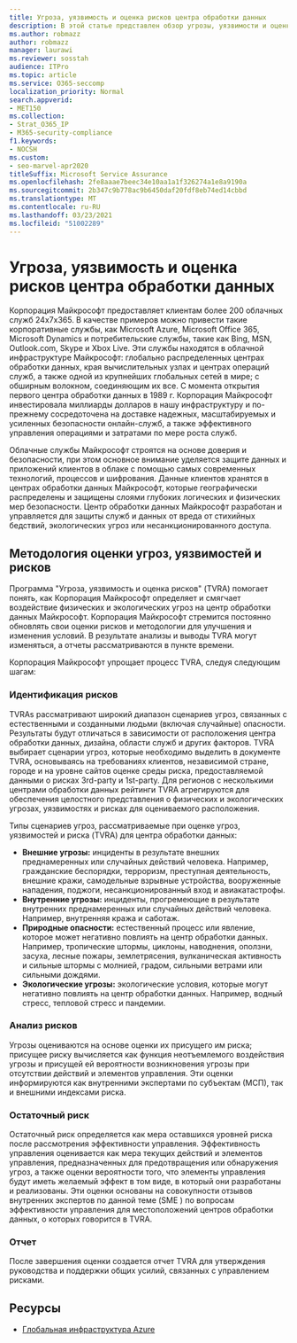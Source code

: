 ```yaml
---
title: Угроза, уязвимость и оценка рисков центра обработки данных
description: В этой статье представлен обзор угрозы, уязвимости и оценки рисков центра обработки данных в Microsoft 365.
ms.author: robmazz
author: robmazz
manager: laurawi
ms.reviewer: sosstah
audience: ITPro
ms.topic: article
ms.service: O365-seccomp
localization_priority: Normal
search.appverid:
- MET150
ms.collection:
- Strat_O365_IP
- M365-security-compliance
f1.keywords:
- NOCSH
ms.custom:
- seo-marvel-apr2020
titleSuffix: Microsoft Service Assurance
ms.openlocfilehash: 2fe8aaae7beec34e10aa1a1f326274a1e8a9190a
ms.sourcegitcommit: 2b347c9b778ac9b6450daf20fdf8eb74ed14cbbd
ms.translationtype: MT
ms.contentlocale: ru-RU
ms.lasthandoff: 03/23/2021
ms.locfileid: "51002289"
---
```

# <a name="datacenter-threat-vulnerability-and-risk-assessment"></a>Угроза, уязвимость и оценка рисков центра обработки данных

Корпорация Майкрософт предоставляет клиентам более 200 облачных служб 24x7x365. В качестве примеров можно привести такие корпоративные службы, как Microsoft Azure, Microsoft Office 365, Microsoft Dynamics и потребительские службы, такие как Bing, MSN, Outlook.com, Skype и Xbox Live. Эти службы находятся в облачной инфраструктуре Майкрософт: глобально распределенных центрах обработки данных, края вычислительных узлах и центрах операций служб, а также одной из крупнейших глобальных сетей в мире; с обширным волокном, соединяющим их все. С момента открытия первого центра обработки данных в 1989 г. Корпорация Майкрософт инвестировала миллиарды долларов в нашу инфраструктуру и по-прежнему сосредоточена на доставке надежных, масштабируемых и усиленных безопасности онлайн-служб, а также эффективного управления операциями и затратами по мере роста служб.

Облачные службы Майкрософт строятся на основе доверия и безопасности, при этом основное внимание уделяется защите данных и приложений клиентов в облаке с помощью самых современных технологий, процессов и шифрования. Данные клиентов хранятся в центрах обработки данных Майкрософт, которые географически распределены и защищены слоями глубоких логических и физических мер безопасности. Центр обработки данных Майкрософт разработан и управляется для защиты служб и данных от вреда от стихийных бедствий, экологических угроз или несанкционированного доступа.

## <a name="threat-vulnerability-and-risk-assessment-methodology"></a>Методология оценки угроз, уязвимостей и рисков

Программа "Угроза, уязвимость и оценка рисков" (TVRA) помогает понять, как Корпорация Майкрософт определяет и смягчает воздействие физических и экологических угроз на центр обработки данных Майкрософт. Корпорация Майкрософт стремится постоянно обновлять свои оценки рисков и методологии для улучшения и изменения условий. В результате анализы и выводы TVRA могут изменяться, а отчеты рассматриваются в пункте времени.

Корпорация Майкрософт упрощает процесс TVRA, следуя следующим шагам:

### <a name="risk-identification"></a>Идентификация рисков

TVRAs рассматривают широкий диапазон сценариев угроз, связанных с естественными и созданными людьми (включая случайные) опасности. Результаты будут отличаться в зависимости от расположения центра обработки данных, дизайна, области служб и других факторов. TVRA выбирает сценарии угроз, которые необходимо выделить в документе TVRA, основываясь на требованиях клиентов, независимой стране, городе и на уровне сайтов оценке среды риска, предоставляемой данными о рисках 3rd-party и 1st-party. Для регионов с несколькими центрами обработки данных рейтинги TVRA агрегируются для обеспечения целостного представления о физических и экологических угрозах, уязвимостях и рисках для оцениваемого расположения.

Типы сценариев угроз, рассматриваемые при оценке угроз, уязвимостей и риска (TVRA) для центра обработки данных:

- **Внешние угрозы:** инциденты в результате внешних преднамеренных или случайных действий человека. Например, гражданские беспорядки, терроризм, преступная деятельность, внешние кражи, самодельные взрывные устройства, вооруженные нападения, поджоги, несанкционированный вход и авиакатастрофы.
- **Внутренние угрозы:** инциденты, прогремеющие в результате внутренних преднамеренных или случайных действий человека. Например, внутренняя кража и саботаж.
- **Природные опасности:** естественный процесс или явление, которое может негативно повлиять на центр обработки данных. Например, тропические штормы, циклоны, наводнения, оползни, засуха, лесные пожары, землетрясения, вулканическая активность и сильные штормы с молнией, градом, сильными ветрами или сильными дождями.
- **Экологические угрозы:** экологические условия, которые могут негативно повлиять на центр обработки данных. Например, водный стресс, тепловой стресс и пандемии.

### <a name="risk-analysis"></a>Анализ рисков

Угрозы оцениваются на основе оценки их присущего им риска; присущее риску вычисляется как функция неотъемлемого воздействия угрозы и присущей ей вероятности возникновения угрозы при отсутствии действий и элементов управления. Эти оценки информируются как внутренними экспертами по субъектам (МСП), так и внешними индексами риска.

### <a name="residual-risk"></a>Остаточный риск

Остаточный риск определяется как мера оставшихся уровней риска после рассмотрения эффективности управления. Эффективность управления оценивается как мера текущих действий и элементов управления, предназначенных для предотвращения или обнаружения угроз, а также оценки вероятности того, что элементы управления будут иметь желаемый эффект в том виде, в который они разработаны и реализованы. Эти оценки основаны на совокупности отзывов внутренних экспертов по данной теме (SME ) по вопросам эффективности управления для местоположений центров обработки данных, о которых говорится в TVRA.

### <a name="report"></a>Отчет

После завершения оценки создается отчет TVRA для утверждения руководства и поддержки общих усилий, связанных с управлением рисками.

## <a name="resources"></a>Ресурсы

- [Глобальная инфраструктура Azure](https://www.microsoft.com/datacenters)
